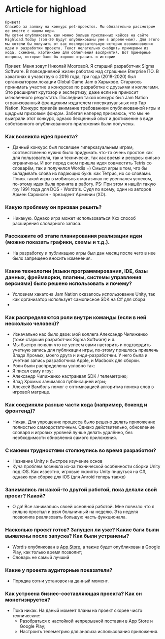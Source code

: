 # Article for highload
```
Привет!
Спасибо за заявку на конкурс pet-проектов. Мы обязательно рассмотрим ее вместе с нашим жюри.
Мы хотим опубликовать как можно больше присланных кейсов на сайте Highload.Today (топ-20 будут опубликованы уже в апреле-мае). Для этого мы хотели бы получить от вас последовательную историю возникновения идеи и разработки проекта. Текст желательно снабдить примерами из кода, схемами, картинками для облегчения восприятия. Вот примерные вопросы, которые было бы хорошо отразить в истории
```

Привет. Меня зовут Николай Мозговой.
Я старший разработчик Sigma Software. В повседневной жизни работаю над страшным Eterprise ПО.
В хакатонах я учавствую с 2016 года, три года (2018-2020) был организатором локации Global Game Jam в Харькове.
Стараюсь принимать участие в конкурсах по разработке с друзьями и коллегами. Это расширяет кругозор и экспертизу, даже если не приносит мгновенного результата.
Последний такой конкурс был Jam Nation огранизованный французким издателем гиперказуальных игр Tap Nation.
Конкурс привлёк внимание требованием опубликованной игры и щедрым призовым фондом.
Забегая наперед признаюсь, что мы не выиграли этот конкурс, однако бесценный опыт и достижение в виде собственного опубликованного приложения были получены.

### Как возникла идея проекта?
- Данный конкурс был посвящен гиперказуальным играм, соотвестсвенно нужно было придумать что-то очень простое как для пользователя, так и технически, так как время и ресурсы сильно ограничены. И вот перед сном пришла идея совместить Tetris со словарём, так и получился Wordis =)
Смысл игры в том, что бы складывать слова из падающих букв: как Тетрис, но со словами.
Поиск такой игры в мобильных магазинах не увенчался успехом, по-этому идея была принята в работу.
PS: При этом я нашёл такую гру 1991 года для DOS - Wordtris. Судя по всему, один из авторов Армен Саркисян - президент Армении (XD).

### Какую проблему он призван решить?
- Никакую. Однако игра может использоваться  Xxx способ расширения словарного запаса.
### Расскажите об этапе планирования реализации идеи (можно показать графики, схемы и т.д.).
- На разработку и публикацию игры был дан месяц после чего в нее было запрещено вносить изменения.
### Какие технологии (языки программирования, IDE, базы данных, фреймворки, плагины, системы управления версиями) было решено использовать и почему?
- Условием хакатона Jam Nation оказалось использование Unity, так как организатор использует самописное SDK на C# для сбора 
- 
### Как распределяются роли внутри команды (если в ней несколько человек)?
- Изначально нас было двое: мой коллега Александр Чипиженко (тоже старший разработчик Sigma Software) и я.
- Мы быстро поняли что не успеем сами насторить и подтвердить учетную запись для публикации игры, по-этому пришлось привлечь Влада Хромых, моего друга и инди-разработчки. У него была и учетная запись разработчика Apple, и Macbook для сборки.
- Роли были распределены условно так:
 - Я писал саму игру;
 - Александр Чипиженко настраивал SDK / телеметрию;
 - Влад Хромых занимался публикацией игры;
 - Алексей Вамболь помог с оптимизацией алгоритма поиска слов в игровой матрице.
### Как соединяли разные части кода (например, бэкенд и фронтенд)?
- Никак. Для упрощение процесса было решено делать приложение полностью самодостаточным. Однако действительно, обновление словаря и игровых уровней лучше делать удалённо, без необходимости обновления самого приложения.
### С какими трудностями столкнулись во время разработки?
- Незнание Unity и быстрое изучение основ
- Куча проблем возникла из-за технической особенности сборки Unity под iOS. Как известно, игровые скрипты Unity пишуться на C#, однако при сборке для iOS (для Anroid теперь также)
### Занимались ли какой-то другой работой, пока делали свой проект? Какой?
- О да! Все занимались своей основной работой. Мне повезло что я сильно простыл и взял больничный на неделю. Эта неделя позволила реализовать большую часть функционала.
### Насколько проект готов? Запущен ли уже? Какие баги были выявлены после запуска? Как были устранены?
- Wordis опубликован в [App Store](https://apps.apple.com/ua/app/wordis-puzzle/id1548679723), а также будет опубликован в Google Play, как только время позволит;
- Словарь не самый лучший
### Какие у проекта аудиторные показатели?
- Порядка сотни установок на данный момент.
### Как устроена бизнес-составляющая проекта? Как он монетизируется?
- Пока никак. На даный момент планы на проект скорее чисто технические:
  - Разобраться с настойкой непрерывной поставки в App Store и Google Play;
  - Настроить телеметрию для анализа использования приложения.